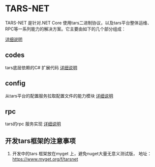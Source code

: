# TARS-NET

TARS-NET 是针对.NET Core 使用tars二进制协议，以及tars平台整体运维、RPC等一系列能力的解决方案。它主要由如下的几个部分组成：

[详细说明](https://github.com/TarsNET/Tars.NET/blob/master/README.md)

## codes

tars底层依赖的C# 扩展代码
[详细说明](https://github.com/TarsNET/codecs/blob/master/README.md)
 
## config

从tars平台的配置服务拉取配置文件的能力模块
[详细说明](https://github.com/TarsNET/config/tree/master/README.md)
 
## rpc

tars的rpc 服务实现
[详细说明](https://github.com/TarsNET/rpc/tree/master/README.md)


## 开发tars框架的注意事项

1. 开发中的tars 框架放在myget 上，避免nuget大量无意义测试版， 地址： https://www.myget.org/f/tarsnet 
